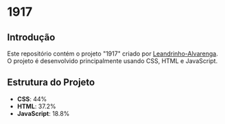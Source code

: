 

# 1917

## Introdução
Este repositório contém o projeto "1917" criado por [Leandrinho-Alvarenga](https://github.com/Leandrinho-Alvarenga). O projeto é desenvolvido principalmente usando CSS, HTML e JavaScript.

## Estrutura do Projeto
- **CSS**: 44%
- **HTML**: 37.2%
- **JavaScript**: 18.8%






